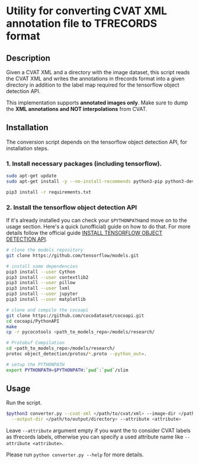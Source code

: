 # Utility for converting CVAT XML annotation file to TFRECORDS format

## Description

Given a CVAT XML and a directory with the image dataset, this script reads the CVAT
XML and writes the annotations in tfrecords format into a given directory in addition
to the label map required for the tensorflow object detection API.

This implementation supports **annotated images only**. Make sure to dump the
**XML annotations and NOT interpolations** from CVAT.


## Installation

The conversion script depends on the tensorflow object detection API, 
for installation steps.

### 1. Install necessary packages (including tensorflow).

```bash
sudo apt-get update
sudo apt-get install -y --no-install-recommends python3-pip python3-dev
```

``` bash
pip3 install -r requirements.txt
```

### 2. Install the tensorflow object detection API
 If it's already installed you can check your `$PYTHONPATH`and move on to the usage section. 
 Here's a quick (unofficial) guide on how to do that.
 For more details follow the official guide
 [INSTALL TENSORFLOW OBJECT DETECTION API](https://github.com/tensorflow/models/blob/master/research/object_detection/g3doc/installation.md).
 
```bash
# clone the models repository
git clone https://github.com/tensorflow/models.git
```
```bash
# install some dependencies
pip3 install --user Cython
pip3 install --user contextlib2
pip3 install --user pillow
pip3 install --user lxml
pip3 install --user jupyter
pip3 install --user matplotlib
```
```bash
# clone and compile the cocoapi
git clone https://github.com/cocodataset/cocoapi.git
cd cocoapi/PythonAPI
make
cp -r pycocotools <path_to_models_repo>/models/research/
```
```bash
# Protobuf Compilation
cd <path_to_models_repo>/models/research/
protoc object_detection/protos/*.proto --python_out=.
```
```bash
# setup the PYTHONPATH
export PYTHONPATH=$PYTHONPATH:`pwd`:`pwd`/slim
 ```

## Usage

Run the script.

```bash
$python3 converter.py --cvat-xml </path/to/cvat/xml> --image-dir </path/to/images>\
  --output-dir </path/to/output/directory> --attribute <attribute>
```

Leave `--attribute` argument empty if you want the to consider CVAT labels as tfrecords labels,
otherwise you can specify a used attribute name like `--attribute <attribute>`.

Please run `python converter.py --help` for more details.
